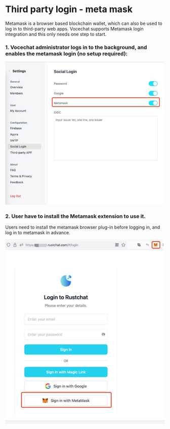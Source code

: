 # Third party login - meta mask

Metamask is a browser based blockchain wallet, which can also be used to log in to third-party web apps. Vocechat supports Metamask login integration and this only needs one step to start.

### 1. Vocechat administrator logs in to the background, and enables the metamask login (no setup required):

![](image/metamask-enable-1.jpg)

### 2. User have to install the Metamask extension to use it.

Users need to install the metamask browser plug-in before logging in, and log in to metamask in advance.

![img.jpg](image/metamask-enable-2.jpg)
